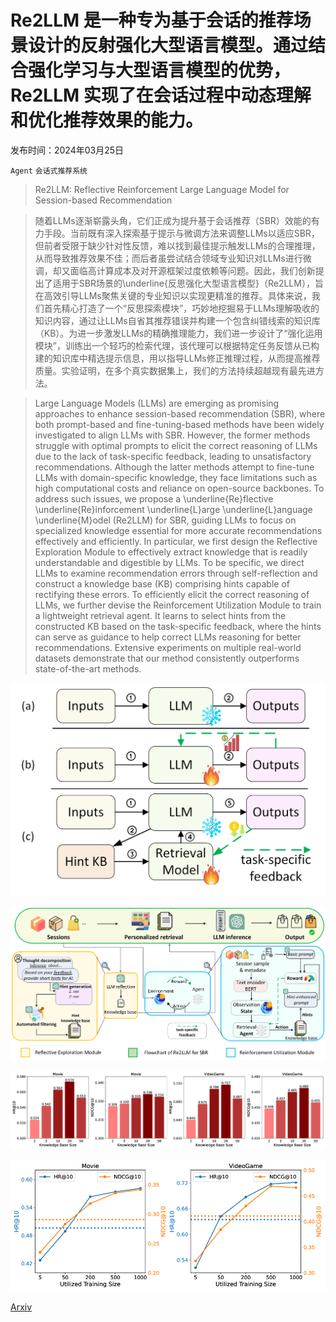 # Re2LLM 是一种专为基于会话的推荐场景设计的反射强化大型语言模型。通过结合强化学习与大型语言模型的优势，Re2LLM 实现了在会话过程中动态理解和优化推荐效果的能力。

发布时间：2024年03月25日

`Agent` `会话式推荐系统`

> Re2LLM: Reflective Reinforcement Large Language Model for Session-based Recommendation

> 随着LLMs逐渐崭露头角，它们正成为提升基于会话推荐（SBR）效能的有力手段。当前既有深入探索基于提示与微调方法来调整LLMs以适应SBR，但前者受限于缺少针对性反馈，难以找到最佳提示触发LLMs的合理推理，从而导致推荐效果不佳；而后者虽尝试结合领域专业知识对LLMs进行微调，却又面临高计算成本及对开源框架过度依赖等问题。因此，我们创新提出了适用于SBR场景的\underline{反思强化大型语言模型}（Re2LLM），旨在高效引导LLMs聚焦关键的专业知识以实现更精准的推荐。具体来说，我们首先精心打造了一个“反思探索模块”，巧妙地挖掘易于LLMs理解吸收的知识内容，通过让LLMs自省其推荐错误并构建一个包含纠错线索的知识库（KB）。为进一步激发LLMs的精确推理能力，我们进一步设计了“强化运用模块”，训练出一个轻巧的检索代理，该代理可以根据特定任务反馈从已构建的知识库中精选提示信息，用以指导LLMs修正推理过程，从而提高推荐质量。实验证明，在多个真实数据集上，我们的方法持续超越现有最先进方法。

> Large Language Models (LLMs) are emerging as promising approaches to enhance session-based recommendation (SBR), where both prompt-based and fine-tuning-based methods have been widely investigated to align LLMs with SBR.
  However, the former methods struggle with optimal prompts to elicit the correct reasoning of LLMs due to the lack of task-specific feedback, leading to unsatisfactory recommendations.
  Although the latter methods attempt to fine-tune LLMs with domain-specific knowledge, they face limitations such as high computational costs and reliance on open-source backbones.
  To address such issues, we propose a \underline{Re}flective \underline{Re}inforcement \underline{L}arge \underline{L}anguage \underline{M}odel (Re2LLM) for SBR, guiding LLMs to focus on specialized knowledge essential for more accurate recommendations effectively and efficiently.
  In particular, we first design the Reflective Exploration Module to effectively extract knowledge that is readily understandable and digestible by LLMs.
  To be specific, we direct LLMs to examine recommendation errors through self-reflection and construct a knowledge base (KB) comprising hints capable of rectifying these errors.
  To efficiently elicit the correct reasoning of LLMs, we further devise the Reinforcement Utilization Module to train a lightweight retrieval agent.
  It learns to select hints from the constructed KB based on the task-specific feedback, where the hints can serve as guidance to help correct LLMs reasoning for better recommendations. Extensive experiments on multiple real-world datasets demonstrate that our method consistently outperforms state-of-the-art methods.

![Re2LLM 是一种专为基于会话的推荐场景设计的反射强化大型语言模型。通过结合强化学习与大型语言模型的优势，Re2LLM 实现了在会话过程中动态理解和优化推荐效果的能力。](../../../paper_images/2403.16427/intro0305-number.png)

![Re2LLM 是一种专为基于会话的推荐场景设计的反射强化大型语言模型。通过结合强化学习与大型语言模型的优势，Re2LLM 实现了在会话过程中动态理解和优化推荐效果的能力。](../../../paper_images/2403.16427/main0309.png)

![Re2LLM 是一种专为基于会话的推荐场景设计的反射强化大型语言模型。通过结合强化学习与大型语言模型的优势，Re2LLM 实现了在会话过程中动态理解和优化推荐效果的能力。](../../../paper_images/2403.16427/x1.png)

![Re2LLM 是一种专为基于会话的推荐场景设计的反射强化大型语言模型。通过结合强化学习与大型语言模型的优势，Re2LLM 实现了在会话过程中动态理解和优化推荐效果的能力。](../../../paper_images/2403.16427/x2.png)

[Arxiv](https://arxiv.org/abs/2403.16427)